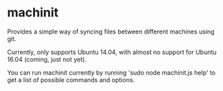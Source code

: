 # machinit

Provides a simple way of syncing files between different machines using git.

Currently, only supports Ubuntu 14.04, with almost no support for Ubuntu 16.04 (coming, just not yet).

You can run machinit currently by running 'sudo node machinit.js help' to get a list of possible commands and options.
